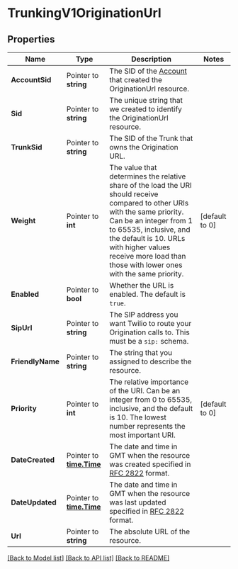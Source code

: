# TrunkingV1OriginationUrl

## Properties

Name | Type | Description | Notes
------------ | ------------- | ------------- | -------------
**AccountSid** | Pointer to **string** | The SID of the [Account](https://www.twilio.com/docs/iam/api/account) that created the OriginationUrl resource. |
**Sid** | Pointer to **string** | The unique string that we created to identify the OriginationUrl resource. |
**TrunkSid** | Pointer to **string** | The SID of the Trunk that owns the Origination URL. |
**Weight** | Pointer to **int** | The value that determines the relative share of the load the URI should receive compared to other URIs with the same priority. Can be an integer from 1 to 65535, inclusive, and the default is 10. URLs with higher values receive more load than those with lower ones with the same priority. |[default to 0]
**Enabled** | Pointer to **bool** | Whether the URL is enabled. The default is `true`. |
**SipUrl** | Pointer to **string** | The SIP address you want Twilio to route your Origination calls to. This must be a `sip:` schema. |
**FriendlyName** | Pointer to **string** | The string that you assigned to describe the resource. |
**Priority** | Pointer to **int** | The relative importance of the URI. Can be an integer from 0 to 65535, inclusive, and the default is 10. The lowest number represents the most important URI. |[default to 0]
**DateCreated** | Pointer to [**time.Time**](time.Time.md) | The date and time in GMT when the resource was created specified in [RFC 2822](https://www.ietf.org/rfc/rfc2822.txt) format. |
**DateUpdated** | Pointer to [**time.Time**](time.Time.md) | The date and time in GMT when the resource was last updated specified in [RFC 2822](https://www.ietf.org/rfc/rfc2822.txt) format. |
**Url** | Pointer to **string** | The absolute URL of the resource. |

[[Back to Model list]](../README.md#documentation-for-models) [[Back to API list]](../README.md#documentation-for-api-endpoints) [[Back to README]](../README.md)


